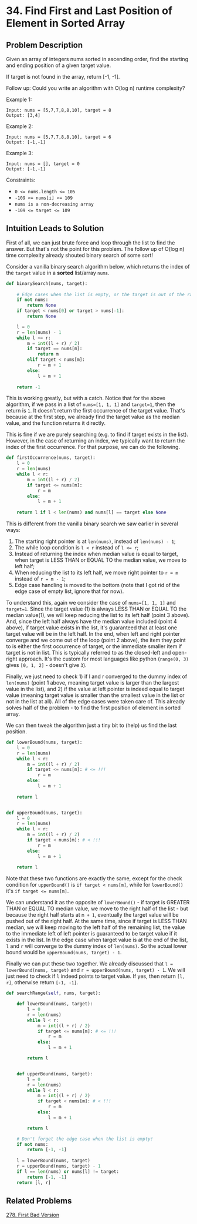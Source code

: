 # 34. Find First and Last Position of Element in Sorted Array

## Problem Description

Given an array of integers nums sorted in ascending order, find the starting and ending position of a given target value.

If target is not found in the array, return [-1, -1].

Follow up: Could you write an algorithm with O(log n) runtime complexity?

Example 1:

```
Input: nums = [5,7,7,8,8,10], target = 8
Output: [3,4]
```

Example 2:

```
Input: nums = [5,7,7,8,8,10], target = 6
Output: [-1,-1]
```

Example 3:

```
Input: nums = [], target = 0
Output: [-1,-1]
```

Constraints:

* `0 <= nums.length <= 105`
* `-109 <= nums[i] <= 109`
* `nums is a non-decreasing array`
* `-109 <= target <= 109`

## Intuition Leads to Solution

First of all, we can just brute force and loop through the list to find the answer. But that's not the point for this problem. The follow up of O(log n) time complexity already shouted binary search of some sort!

Consider a vanilla binary search algorithm below, which returns the index of the `target` value in a **sorted** list/array `nums`. 

```python
def binarySearch(nums, target):
    
    # Edge cases when the list is empty, or the target is out of the range
    if not nums:
        return None
    if target < nums[0] or target > nums[-1]:
        return None

    l = 0
    r = len(nums) - 1
    while l <= r:
        m = int((l + r) / 2)
        if target == nums[m]:
            return m
        elif target < nums[m]:
            r = m + 1
        else:
            l = m + 1
    
    return -1
```

This is working greatly, but with a catch. Notice that for the above algorithm, if we pass in a list of `nums=[1, 1, 1]` and `target=1`, then the return is `1`. It doesn't return the first occurrence of the target value. That's because at the first step, we already find the target value as the median value, and the function returns it directly.

This is fine if we are purely searching (e.g. to find if target exists in the list). However, in the case of returning an index, we typically want to return the index of the first occurrence. For that purpose, we can do the following.

```python
def firstOccurrence(nums, target):
    l = 0
    r = len(nums)
    while l < r:
        m = int((l + r) / 2)
        if target <= nums[m]:
            r = m
        else:
            l = m + 1
    
    return l if l < len(nums) and nums[l] == target else None
```

This is different from the vanilla binary search we saw earlier in several ways:

1. The starting right pointer is at `len(nums)`, instead of `len(nums) - 1`;
2. The while loop condition is `l < r` instead of `l <= r`;
3. Instead of returning the index when median value is equal to target, when target is LESS THAN or EQUAL TO the median value, we move to left half;
4. When reducing the list to its left half, we move right pointer to `r = m` instead of `r = m - 1`;
5. Edge case handling is moved to the bottom (note that I got rid of the edge case of empty list, ignore that for now).

To understand this, again we consider the case of `nums=[1, 1, 1]` and `target=1`. Since the target value (1) is always LESS THAN or EQUAL TO the median value(1), we will keep reducing the list to its left half (point 3 above). And, since the left half always have the median value included (point 4 above), if target value exists in the list, it's guaranteed that at least one target value will be in the left half. In the end, when left and right pointer converge and we come out of the loop (point 2 above), the item they point to is either the first occurrence of target, or the immediate smaller item if target is not in list. This is typically referred to as the closed-left and open-right approach. It's the custom for most languages like python (`range(0, 3)` gives `[0, 1, 2]` - doesn't give `3`). 

Finally, we just need to check 1) if l and r converged to the dummy index of `len(nums)` (point 1 above, meaning target value is larger than the largest value in the list), and 2) if the value at left pointer is indeed equal to target value (meaning target value is smaller than the smallest value in the list or not in the list at all). All of the edge cases were taken care of. This already solves half of the problem - to find the first position of element in sorted array.

We can then tweak the algorithm just a tiny bit to (help) us find the last position.

```python
def lowerBound(nums, target):
    l = 0
    r = len(nums)
    while l < r:
        m = int((l + r) / 2)
        if target <= nums[m]: # <= !!!
            r = m
        else:
            l = m + 1
    
    return l


def upperBound(nums, target):
    l = 0
    r = len(nums)
    while l < r:
        m = int((l + r) / 2)
        if target < nums[m]: # < !!!
            r = m
        else:
            l = m + 1
    
    return l
```

Note that these two functions are exactly the same, except for the check condition for `upperBound()` is `if target < nums[m]`, while for `lowerBound()` it's `if target <= nums[m]`. 

We can understand it as the opposite of `lowerBound()` - if target is GREATER THAN or EQUAL TO median value, we move to the right half of the list - but because the right half starts at `m + 1`, eventually the target value will be pushed out of the right half. At the same time, since if target is LESS THAN median, we will keep moving to the left half of the remaining list, the value to the immediate left of left pointer is guaranteed to be target value if it exists in the list. In the edge case when target value is at the end of the list, `l` and `r` will converge to the dummy index of `len(nums)`. So the actual lower bound would be `upperBound(nums, target) - 1`.

Finally we can put these two together. We already discussed that `l = lowerBound(nums, target)` and `r = upperBound(nums, target) - 1`. We will just need to check if `l` indeed points to target value. If yes, then return `[l, r]`, otherwise return `[-1, -1]`.

```python
def searchRange(self, nums, target):

    def lowerBound(nums, target):
        l = 0
        r = len(nums)
        while l < r:
            m = int((l + r) / 2)
            if target <= nums[m]: # <= !!!
                r = m
            else:
                l = m + 1

        return l


    def upperBound(nums, target):
        l = 0
        r = len(nums)
        while l < r:
            m = int((l + r) / 2)
            if target < nums[m]: # < !!!
                r = m
            else:
                l = m + 1

        return l

    # Don't forget the edge case when the list is empty!
    if not nums:
        return [-1, -1]
        
    l = lowerBound(nums, target)
    r = upperBound(nums, target) - 1
    if l == len(nums) or nums[l] != target:
        return [-1, -1]
    return [l, r]
```

## Related Problems

[278. First Bad Version](https://leetcode.com/problems/first-bad-version/submissions/)
